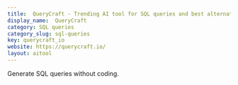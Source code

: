 ```yaml
---
title:  QueryCraft - Trending AI tool for SQL queries and best alternatives
display_name:  QueryCraft
category: SQL queries
category_slug: sql-queries
key: querycraft_io
website: https://querycraft.io/
layout: aitool
---
```


Generate SQL queries without coding.
